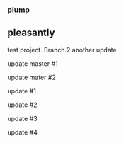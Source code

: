 ### plump
## pleasantly

test project.
Branch.2
another update


update master #1

update mater #2

update #1

update #2

update #3

update #4

